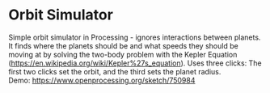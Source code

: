 # Orbit Simulator
Simple orbit simulator in Processing - ignores interactions between planets. It finds where the planets should be and what speeds they should be moving at by solving the two-body problem with the Kepler Equation (https://en.wikipedia.org/wiki/Kepler%27s_equation).
Uses three clicks: The first two clicks set the orbit, and the third sets the planet radius.  
Demo: https://www.openprocessing.org/sketch/750984
